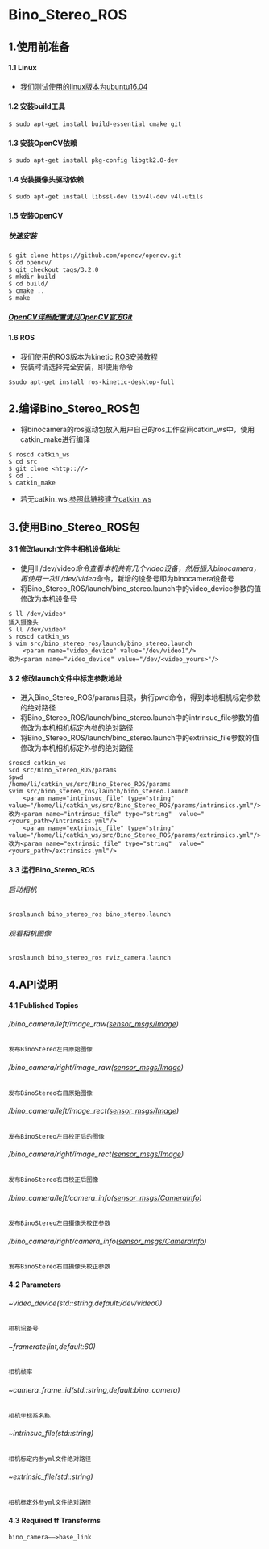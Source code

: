 # Bino_Stereo_ROS
## 1.使用前准备
#### 1.1 Linux
* [我们测试使用的linux版本为ubuntu16.04](https://www.ubuntu.com/download/desktop)

#### 1.2 安装build工具
```
$ sudo apt-get install build-essential cmake git
```
#### 1.3 安装OpenCV依赖
```
$ sudo apt-get install pkg-config libgtk2.0-dev
```
#### 1.4 安装摄像头驱动依赖
```
$ sudo apt-get install libssl-dev libv4l-dev v4l-utils
```
#### 1.5 安装OpenCV
##### 快速安装
```
$ git clone https://github.com/opencv/opencv.git
$ cd opencv/
$ git checkout tags/3.2.0
$ mkdir build
$ cd build/
$ cmake ..
$ make
```
##### [OpenCV详细配置请见OpenCV官方Git](https://github.com/opencv/opencv)

#### 1.6 ROS

* 我们使用的ROS版本为kinetic   [ROS安装教程](http://wiki.ros.org/kinetic/Installation/Ubuntu)
* 安装时请选择完全安装，即使用命令

```
$sudo apt-get install ros-kinetic-desktop-full
```

## 2.编译Bino_Stereo_ROS包
* 将binocamera的ros驱动包放入用户自己的ros工作空间catkin_ws中，使用catkin_make进行编译

```
$ roscd catkin_ws
$ cd src
$ git clone <http:://>
$ cd ..
$ catkin_make
```
* 若无catkin_ws,[参照此链接建立catkin_ws](http://wiki.ros.org/catkin/Tutorials/create_a_workspace)

## 3.使用Bino_Stereo_ROS包
#### 3.1 修改launch文件中相机设备地址
* 使用ll /dev/video*命令查看本机共有几个video设备，然后插入binocamera，再使用一次ll /dev/video*命令，新增的设备号即为binocamera设备号
* 将Bino_Stereo_ROS/launch/bino_stereo.launch中的video_device参数的值修改为本机设备号

```
$ ll /dev/video*
插入摄像头
$ ll /dev/video*
$ roscd catkin_ws
$ vim src/bino_stereo_ros/launch/bino_stereo.launch
    <param name="video_device" value="/dev/video1"/> 
改为<param name="video_device" value="/dev/<video_yours>"/>
```
#### 3.2 修改launch文件中标定参数地址
* 进入Bino_Stereo_ROS/params目录，执行pwd命令，得到本地相机标定参数的绝对路径
* 将Bino_Stereo_ROS/launch/bino_stereo.launch中的intrinsuc_file参数的值修改为本机相机标定内参的绝对路径
* 将Bino_Stereo_ROS/launch/bino_stereo.launch中的extrinsic_file参数的值修改为本机相机标定外参的绝对路径

```
$roscd catkin_ws
$cd src/Bino_Stereo_ROS/params
$pwd
/home/li/catkin_ws/src/Bino_Stereo_ROS/params
$vim src/bino_stereo_ros/launch/bino_stereo.launch
    <param name="intrinsuc_file" type="string"  value="/home/li/catkin_ws/src/Bino_Stereo_ROS/params/intrinsics.yml"/>
改为<param name="intrinsuc_file" type="string"  value="<yours_path>/intrinsics.yml"/>
    <param name="extrinsic_file" type="string"  value="/home/li/catkin_ws/src/Bino_Stereo_ROS/params/extrinsics.yml"/> 
改为<param name="extrinsic_file" type="string"  value="<yours_path>/extrinsics.yml"/> 
```
#### 3.3 运行Bino_Stereo_ROS 
###### 启动相机
```
$roslaunch bino_stereo_ros bino_stereo.launch
```
###### 观看相机图像
```
$roslaunch bino_stereo_ros rviz_camera.launch
```
## 4.API说明

#### 4.1 Published Topics
###### /bino_camera/left/image_raw([sensor_msgs/Image](http://docs.ros.org/api/sensor_msgs/html/msg/Image.html))
    发布BinoStereo左目原始图像  		
###### /bino_camera/right/image_raw([sensor_msgs/Image](http://docs.ros.org/api/sensor_msgs/html/msg/Image.html))
    发布BinoStereo右目原始图像  		
###### /bino_camera/left/image_rect([sensor_msgs/Image](http://docs.ros.org/api/sensor_msgs/html/msg/Image.html))
    发布BinoStereo左目校正后的图像  		
###### /bino_camera/right/image_rect([sensor_msgs/Image](http://docs.ros.org/api/sensor_msgs/html/msg/Image.html))
    发布BinoStereo右目校正后图像  		
###### /bino_camera/left/camera_info([sensor_msgs/CameraInfo](http://docs.ros.org/api/sensor_msgs/html/msg/CameraInfo.html))
    发布BinoStereo左目摄像头校正参数  		
###### /bino_camera/right/camera_info([sensor_msgs/CameraInfo](http://docs.ros.org/api/sensor_msgs/html/msg/CameraInfo.html))
    发布BinoStereo右目摄像头校正参数  

#### 4.2 Parameters
###### ~video_device(std::string,default:/dev/video0)
    相机设备号
###### ~framerate(int,default:60)
    相机帧率
###### ~camera_frame_id(std::string,default:bino_camera)
    相机坐标系名称
###### ~intrinsuc_file(std::string)
    相机标定内参yml文件绝对路径
###### ~extrinsic_file(std::string)
    相机标定外参yml文件绝对路径

#### 4.3 Required tf Transforms
    bino_camera——>base_link


